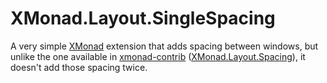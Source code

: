 # XMonad.Layout.SingleSpacing

A very simple [XMonad](http://xmonad.org) extension that adds spacing between
windows, but unlike the one available in
[xmonad-contrib](http://xmonad.org/xmonad-docs/xmonad-contrib/)
([XMonad.Layout.Spacing](http://xmonad.org/xmonad-docs/xmonad-contrib/XMonad-Layout-Spacing.html)),
it doesn't add those spacing twice.
